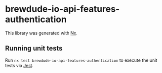 # brewdude-io-api-features-authentication

This library was generated with [Nx](https://nx.dev).

## Running unit tests

Run `nx test brewdude-io-api-features-authentication` to execute the unit tests via [Jest](https://jestjs.io).
